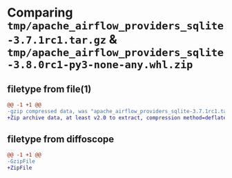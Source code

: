 # Comparing `tmp/apache_airflow_providers_sqlite-3.7.1rc1.tar.gz` & `tmp/apache_airflow_providers_sqlite-3.8.0rc1-py3-none-any.whl.zip`

## filetype from file(1)

```diff
@@ -1 +1 @@
-gzip compressed data, was "apache_airflow_providers_sqlite-3.7.1rc1.tar", last modified: Sun Feb 11 07:28:52 2024, max compression
+Zip archive data, at least v2.0 to extract, compression method=deflate
```

## filetype from diffoscope

```diff
@@ -1 +1 @@
-GzipFile
+ZipFile
```

